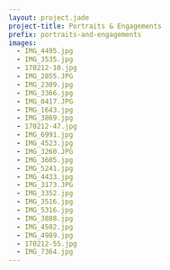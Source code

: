 ```yaml
---
layout: project.jade
project-title: Portraits & Engagements
prefix: portraits-and-engagements
images:
  - IMG_4495.jpg
  - IMG_3535.jpg
  - 170212-10.jpg
  - IMG_2855.JPG
  - IMG_2309.jpg
  - IMG_3366.jpg
  - IMG_0417.JPG
  - IMG_1643.jpg
  - IMG_3869.jpg
  - 170212-47.jpg
  - IMG_6991.jpg
  - IMG_4523.jpg
  - IMG_3260.JPG
  - IMG_3605.jpg
  - IMG_5241.jpg
  - IMG_4433.jpg
  - IMG_3173.JPG
  - IMG_3352.jpg
  - IMG_3516.jpg
  - IMG_5316.jpg
  - IMG_3888.jpg
  - IMG_4502.jpg
  - IMG_4989.jpg
  - 170212-55.jpg
  - IMG_7364.jpg
---
```

